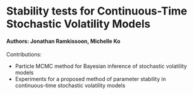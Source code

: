 # Stability tests for Continuous-Time Stochastic Volatility Models

#### Authors: Jonathan Ramkissoon, Michelle Ko

Contributions: 
- Particle MCMC method for Bayesian inference of stochastic volatility models
- Experiments for a proposed method of parameter stability in continuous-time stochastic volatility models

